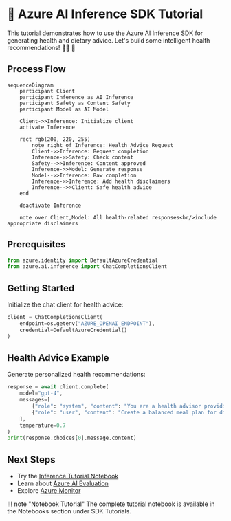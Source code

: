 # 🤖 Azure AI Inference SDK Tutorial

This tutorial demonstrates how to use the Azure AI Inference SDK for generating health and dietary advice. Let's build some intelligent health recommendations! 🏃‍♂️ 🥗

## Process Flow

```mermaid
sequenceDiagram
    participant Client
    participant Inference as AI Inference
    participant Safety as Content Safety
    participant Model as AI Model
    
    Client->>Inference: Initialize client
    activate Inference
    
    rect rgb(200, 220, 255)
        note right of Inference: Health Advice Request
        Client->>Inference: Request completion
        Inference->>Safety: Check content
        Safety-->>Inference: Content approved
        Inference->>Model: Generate response
        Model-->>Inference: Raw completion
        Inference->>Inference: Add health disclaimers
        Inference-->>Client: Safe health advice
    end
    
    deactivate Inference
    
    note over Client,Model: All health-related responses<br/>include appropriate disclaimers
```

## Prerequisites
```python
from azure.identity import DefaultAzureCredential
from azure.ai.inference import ChatCompletionsClient
```

## Getting Started
Initialize the chat client for health advice:
```python
client = ChatCompletionsClient(
    endpoint=os.getenv("AZURE_OPENAI_ENDPOINT"),
    credential=DefaultAzureCredential()
)
```

## Health Advice Example
Generate personalized health recommendations:
```python
response = await client.complete(
    model="gpt-4",
    messages=[
        {"role": "system", "content": "You are a health advisor providing evidence-based advice."},
        {"role": "user", "content": "Create a balanced meal plan for diabetes"}
    ],
    temperature=0.7
)
print(response.choices[0].message.content)
```

## Next Steps
- Try the [Inference Tutorial Notebook](../2-notebooks/1-chat_completion/2-embeddings.ipynb)
- Learn about [Azure AI Evaluation](evaluation.md)
- Explore [Azure Monitor](monitoring.md)

!!! note "Notebook Tutorial"
    The complete tutorial notebook is available in the Notebooks section under SDK Tutorials.
